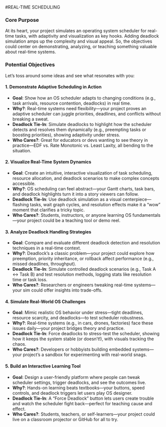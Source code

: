 #REAL-TIME SCHEDULING
### Core Purpose
At its heart, your project simulates an operating system scheduler for real-time tasks, with adaptivity and visualization as key hooks. Adding deadlock simulation amps up the complexity and visual appeal. So, the objectives could center on demonstrating, analyzing, or teaching something valuable about real-time systems.

### Potential Objectives
Let’s toss around some ideas and see what resonates with you:

#### 1. Demonstrate Adaptive Scheduling in Action
- **Goal**: Show how an OS scheduler adapts to changing conditions (e.g., task arrivals, resource contention, deadlocks) in real time.
- **Why?**: Real-time systems need flexibility—your project proves an adaptive scheduler can juggle priorities, deadlines, and conflicts without breaking a sweat.
- **Deadlock Tie-In**: Simulate deadlocks to highlight how the scheduler detects and resolves them dynamically (e.g., preempting tasks or boosting priorities), showing adaptivity under stress.
- **Who Cares?**: Great for educators or devs wanting to see theory in practice—EDF vs. Rate Monotonic vs. Least Laxity, all bending to the situation.

#### 2. Visualize Real-Time System Dynamics
- **Goal**: Create an intuitive, interactive visualization of task scheduling, resource allocation, and deadlock scenarios to make complex concepts accessible.
- **Why?**: OS scheduling can feel abstract—your Gantt charts, task bars, and deadlock highlights turn it into a story viewers can follow.
- **Deadlock Tie-In**: Use deadlock simulation as a visual centerpiece—flashing tasks, wait graph cycles, and resolution effects make it a “wow” moment that clarifies a tricky topic.
- **Who Cares?**: Students, instructors, or anyone learning OS fundamentals—your project could be a teaching tool or demo reel.

#### 3. Analyze Deadlock Handling Strategies
- **Goal**: Compare and evaluate different deadlock detection and resolution techniques in a real-time context.
- **Why?**: Deadlock’s a classic problem—your project could explore how preemption, priority inheritance, or rollback affect performance (e.g., missed deadlines, throughput).
- **Deadlock Tie-In**: Simulate controlled deadlock scenarios (e.g., Task A ↔ Task B) and test resolution methods, logging stats like resolution time or task loss.
- **Who Cares?**: Researchers or engineers tweaking real-time systems—your sim could offer insights into trade-offs.

#### 4. Simulate Real-World OS Challenges
- **Goal**: Mimic realistic OS behavior under stress—tight deadlines, resource scarcity, and deadlocks—to test scheduler robustness.
- **Why?**: Real-time systems (e.g., in cars, drones, factories) face these issues daily—your project bridges theory and practice.
- **Deadlock Tie-In**: Force deadlocks to stress-test the scheduler, showing how it keeps the system stable (or doesn’t!), with visuals tracking the chaos.
- **Who Cares?**: Developers or hobbyists building embedded systems—your project’s a sandbox for experimenting with real-world snags.

#### 5. Build an Interactive Learning Tool
- **Goal**: Design a user-friendly platform where people can tweak scheduler settings, trigger deadlocks, and see the outcomes live.
- **Why?**: Hands-on learning beats textbooks—your buttons, speed controls, and deadlock triggers let users play OS designer.
- **Deadlock Tie-In**: A “Force Deadlock” button lets users create trouble and watch the scheduler fight back—perfect for teaching cause and effect.
- **Who Cares?**: Students, teachers, or self-learners—your project could live on a classroom projector or GitHub for all to try.

